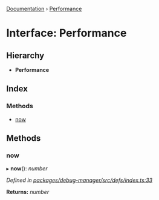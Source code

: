 [Documentation](../README.md) › [Performance](performance.md)

# Interface: Performance

## Hierarchy

* **Performance**

## Index

### Methods

* [now](performance.md#now)

## Methods

###  now

▸ **now**(): *number*

*Defined in [packages/debug-manager/src/defs/index.ts:33](https://github.com/badbatch/graphql-box/blob/f8ef82d/packages/debug-manager/src/defs/index.ts#L33)*

**Returns:** *number*
